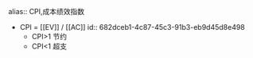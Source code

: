 alias:: CPI,成本绩效指数

- CPI = [[EV]] / [[AC]]
  id:: 682dceb1-4c87-45c3-91b3-eb9d45d8e498
	- CPI>1 节约
	- CPI<1 超支